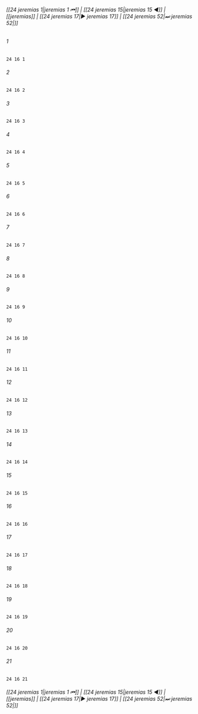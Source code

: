 
###### [[24 jeremias 1|jeremias 1 ⏮]] | [[24 jeremias 15|jeremias 15 ◀]] | [[jeremias]] | [[24 jeremias 17|▶ jeremias 17]] | [[24 jeremias 52|⏭ jeremias 52|]]

###### 1
``` verse
24 16 1 
```
###### 2
``` verse
24 16 2 
```
###### 3
``` verse
24 16 3 
```
###### 4
``` verse
24 16 4 
```
###### 5
``` verse
24 16 5 
```
###### 6
``` verse
24 16 6 
```
###### 7
``` verse
24 16 7 
```
###### 8
``` verse
24 16 8 
```
###### 9
``` verse
24 16 9 
```
###### 10
``` verse
24 16 10 
```
###### 11
``` verse
24 16 11 
```
###### 12
``` verse
24 16 12 
```
###### 13
``` verse
24 16 13 
```
###### 14
``` verse
24 16 14 
```
###### 15
``` verse
24 16 15 
```
###### 16
``` verse
24 16 16 
```
###### 17
``` verse
24 16 17 
```
###### 18
``` verse
24 16 18 
```
###### 19
``` verse
24 16 19 
```
###### 20
``` verse
24 16 20 
```
###### 21
``` verse
24 16 21 
```

###### [[24 jeremias 1|jeremias 1 ⏮]] | [[24 jeremias 15|jeremias 15 ◀]] | [[jeremias]] | [[24 jeremias 17|▶ jeremias 17]] | [[24 jeremias 52|⏭ jeremias 52|]]

